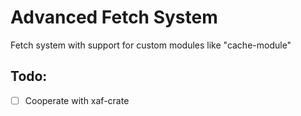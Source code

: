 # Advanced Fetch System
Fetch system with support for custom modules like "cache-module"

## Todo:
- [ ] Cooperate with xaf-crate
